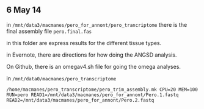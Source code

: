 6 May 14
--

in `/mnt/data3/macmanes/pero_for_annont/pero_trancriptome` there is the final assembly file `pero.final.fas`

in this folder are express results for the different tissue types.

in Evernote, there are directions for how doing the ANGSD analysis. 

On Github, there is an omegav4.sh file for going the omega analyses. 

in `/mnt/data0/macmanes/pero_transcriptome`

	/home/macmanes/pero_transcriptome/pero_trim_assembly.mk CPU=20 MEM=100 RUN=pero READ1=/mnt/data3/macmanes/pero_for_annont/Pero.1.fastq READ2=/mnt/data3/macmanes/pero_for_annont/Pero.2.fastq

